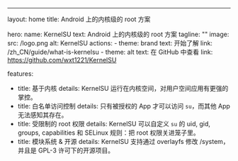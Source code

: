 ---
layout: home
title: Android 上的内核级的 root 方案

hero:
  name: KernelSU
  text: Android 上的内核级的 root 方案
  tagline: ""
  image:
    src: /logo.png
    alt: KernelSU
  actions:
    - theme: brand
      text: 开始了解
      link: /zh_CN/guide/what-is-kernelsu
    - theme: alt
      text: 在 GitHub 中查看
      link: https://github.com/wxt1221/KernelSU

features:
  - title: 基于内核
    details: KernelSU 运行在内核空间，对用户空间应用有更强的掌控。
  - title: 白名单访问控制
    details: 只有被授权的 App 才可以访问 `su`，而其他 App 无法感知其存在。
  - title: 受限制的 root 权限
    details: KernelSU 可以自定义 `su` 的 uid, gid, groups, capabilities 和 SELinux 规则：把 root 权限关进笼子里。
  - title: 模块系统 & 开源
    details: KernelSU 支持通过 overlayfs 修改 /system，并且是 GPL-3 许可下的开源项目。

